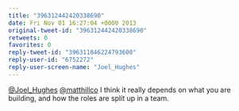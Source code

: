 ```yaml
---
title: "396312442420338690"
date: Fri Nov 01 16:27:04 +0000 2013
original-tweet-id: "396312442420338690"
retweets: 0
favorites: 0
reply-tweet-id: "396311846224793600"
reply-user-id: "6752272"
reply-user-screen-name: "Joel_Hughes"
---
```

<a href="https://twitter.com/Joel_Hughes">@Joel_Hughes</a> <a href="https://twitter.com/matthillco">@matthillco</a> I think it really depends on what you are building, and how the roles are split up in a team.
